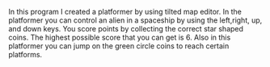 In this program I created a platformer by using tilted map editor. In the platformer you can control an alien in a spaceship by using the left,right, up, and down keys. You score points by collecting the correct star shaped coins. The highest possible score that you can get is 6. Also in this platformer you can jump on the green circle coins to reach certain platforms. 